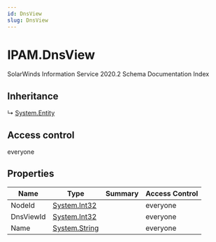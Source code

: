 ```yaml
---
id: DnsView
slug: DnsView
---
```


# IPAM.DnsView

SolarWinds Information Service 2020.2 Schema Documentation Index

## Inheritance

↳ [System.Entity](./../System/Entity)

## Access control

everyone

## Properties

| Name | Type | Summary | Access Control |
| ------ | ------ | ------ | ------ |
| NodeId | [System.Int32](https://docs.microsoft.com/en-us/dotnet/api/system.int32) |  | everyone |
| DnsViewId | [System.Int32](https://docs.microsoft.com/en-us/dotnet/api/system.int32) |  | everyone |
| Name | [System.String](https://docs.microsoft.com/en-us/dotnet/api/system.string) |  | everyone |


